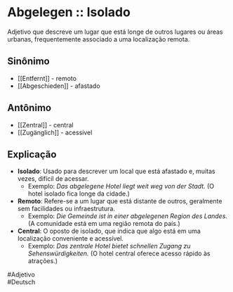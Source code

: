 # Abgelegen :: Isolado
Adjetivo que descreve um lugar que está longe de outros lugares ou áreas urbanas, frequentemente associado a uma localização remota.

## Sinônimo
- [[Entfernt]] - remoto  
- [[Abgeschieden]] - afastado  

## Antônimo
- [[Zentral]] - central  
- [[Zugänglich]] - acessível  

## Explicação
- **Isolado**: Usado para descrever um local que está afastado e, muitas vezes, difícil de acessar.
  - Exemplo: *Das abgelegene Hotel liegt weit weg von der Stadt.* (O hotel isolado fica longe da cidade.)
- **Remoto**: Refere-se a um lugar que está distante de outros, geralmente sem facilidades ou infraestrutura.
  - Exemplo: *Die Gemeinde ist in einer abgelegenen Region des Landes.* (A comunidade está em uma região remota do país.)
- **Central**: O oposto de isolado, que indica que algo está em uma localização conveniente e acessível.
  - Exemplo: *Das zentrale Hotel bietet schnellen Zugang zu Sehenswürdigkeiten.* (O hotel central oferece acesso rápido às atrações.)

#Adjetivo  
#Deutsch